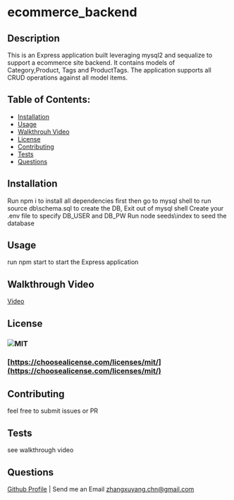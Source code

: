 # ecommerce_backend
  ## Description
  This is an Express application built leveraging mysql2 and sequalize to support a ecommerce site backend. It contains models of Category,Product, Tags and ProductTags. The application supports all CRUD operations against all model items.

  ## Table of Contents:
  - [Installation](#installation)
  - [Usage](#usage)
  - [Walkthrouh Video](#walkthrough-video)
  - [License](#license)
  - [Contributing](#contributing)
  - [Tests](#tests)
  - [Questions](#questions)

  ## Installation
  Run npm i to install all dependencies first 
  then go to mysql shell to run source db\schema.sql to create the DB, 
  Exit out of mysql shell
  Create your .env file to specify DB_USER and DB_PW 
  Run node seeds\index to seed the database

  ## Usage
  run npm start to start the Express application

  ## Walkthrough Video
  [Video](https://watch.screencastify.com/v/4nHILbGcuMTqrKXWypVD)

  ## License
  ### ![MIT](https://img.shields.io/badge/license-MIT-green)
  ### [https://choosealicense.com/licenses/mit/](https://choosealicense.com/licenses/mit/)
  

  ## Contributing
  feel free to submit issues or PR

  ## Tests
  see walkthrough video
  
  ## Questions
  [Github Profile](https://github.com/xuyangzhang0) | Send me an Email zhangxuyang.chn@gmail.com
